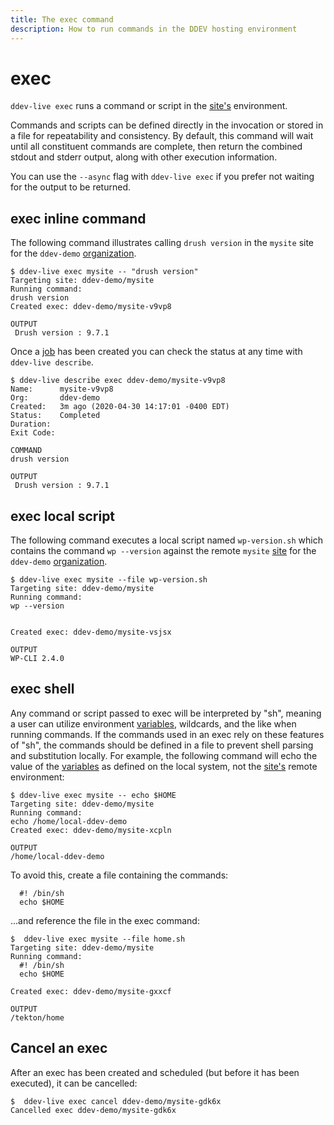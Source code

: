 ```yaml
---
title: The exec command
description: How to run commands in the DDEV hosting environment 
---
```

# exec

`ddev-live exec` runs a command or script in the [site's](sites.md) environment.

Commands and scripts can be defined directly in the invocation or stored in a file for repeatability and consistency. By default, this command will wait until all constituent commands are complete, then return the combined stdout and stderr output, along with other execution information.

You can use the `--async` flag with `ddev-live exec` if you prefer not waiting for the output to be returned.

## exec inline command
The following command illustrates calling `drush version` in the `mysite` site for the `ddev-demo` [organization](organizations.md).
```
$ ddev-live exec mysite -- "drush version"
Targeting site: ddev-demo/mysite
Running command:
drush version
Created exec: ddev-demo/mysite-v9vp8

OUTPUT
 Drush version : 9.7.1
```
Once a [job](jobs.md) has been created you can check the status at any time with `ddev-live describe`.
```
$ ddev-live describe exec ddev-demo/mysite-v9vp8
Name:      mysite-v9vp8
Org:       ddev-demo
Created:   3m ago (2020-04-30 14:17:01 -0400 EDT)
Status:    Completed
Duration:
Exit Code:

COMMAND
drush version

OUTPUT
 Drush version : 9.7.1
```
## exec local script
The following command executes a local script named `wp-version.sh` which contains the command `wp --version` against the remote `mysite` [site](sites.md) for the `ddev-demo` [organization](organizations.md).
```
$ ddev-live exec mysite --file wp-version.sh
Targeting site: ddev-demo/mysite
Running command:
wp --version


Created exec: ddev-demo/mysite-vsjsx

OUTPUT
WP-CLI 2.4.0
```
## exec shell
Any command or script passed to exec will be interpreted by "sh", meaning a user can utilize environment [variables](variables.md), wildcards, and the like when running commands. If the commands used in an exec rely on these features of "sh", the commands should be defined in a file to prevent shell parsing and substitution locally. For example, the following command will echo the value of the [variables](variables.md) as defined on the local system, not the [site's](sites.md) remote environment:
```
$ ddev-live exec mysite -- echo $HOME
Targeting site: ddev-demo/mysite
Running command:
echo /home/local-ddev-demo
Created exec: ddev-demo/mysite-xcpln

OUTPUT
/home/local-ddev-demo
```

To avoid this, create a file containing the commands:
```
  #! /bin/sh
  echo $HOME
```
...and reference the file in the exec command:
```
$  ddev-live exec mysite --file home.sh
Targeting site: ddev-demo/mysite
Running command:
  #! /bin/sh
  echo $HOME

Created exec: ddev-demo/mysite-gxxcf

OUTPUT
/tekton/home
```
## Cancel an exec
After an exec has been created and scheduled (but before it has been executed),
it can be cancelled:
```
$  ddev-live exec cancel ddev-demo/mysite-gdk6x
Cancelled exec ddev-demo/mysite-gdk6x
```
